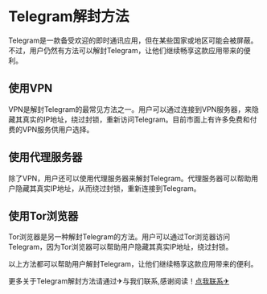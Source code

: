 # Telegram解封方法

Telegram是一款备受欢迎的即时通讯应用，但在某些国家或地区可能会被屏蔽。不过，用户仍然有方法可以解封Telegram，让他们继续畅享这款应用带来的便利。

## 使用VPN

VPN是解封Telegram的最常见方法之一。用户可以通过连接到VPN服务器，来隐藏其真实的IP地址，绕过封锁，重新访问Telegram。目前市面上有许多免费和付费的VPN服务供用户选择。

## 使用代理服务器

除了VPN，用户还可以使用代理服务器来解封Telegram。代理服务器可以帮助用户隐藏其真实IP地址，从而绕过封锁，重新连接到Telegram。

## 使用Tor浏览器

Tor浏览器是另一种解封Telegram的方法。用户可以通过Tor浏览器访问Telegram，因为Tor浏览器可以帮助用户隐藏其真实IP地址，绕过封锁。

以上方法都可以帮助用户解封Telegram，让他们继续畅享这款应用带来的便利。

更多关于Telegram解封方法请通过✈与我们联系,感谢阅读！[点我联系✈](https://u.G208.com)